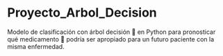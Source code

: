 # Proyecto_Arbol_Decision
Modelo de clasificación con árbol decisión 🌳 en Python para pronosticar qué medicamento 💊 podría ser apropiado para un futuro paciente con la misma enfermedad. 
